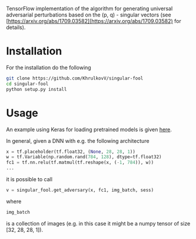 TensorFlow implementation of the algorithm for generating universal adversarial
perturbations based on the (p, q) - singular vectors (see [https://arxiv.org/abs/1709.03582](https://arxiv.org/abs/1709.03582)
for details).

# Installation
For the installation do the following
```bash
git clone https://github.com/KhrulkovV/singular-fool
cd singular-fool
python setup.py install
```
# Usage
An example using Keras for loading pretrained models is given [here](https://github.com/KhrulkovV/singular-fool/blob/master/examples/vgg19.ipynb).

In general, given a DNN with e.g. the following architecture
```python
x = tf.placeholder(tf.float32, (None, 28, 28, 1))
w = tf.Variable(np.random.rand(784, 128), dtype=tf.float32)
fc1 = tf.nn.relu(tf.matmul(tf.reshape(x, (-1, 784)), w))
...
```
it is possible to call
```python
v = singular_fool.get_adversary(x, fc1, img_batch, sess)
```
where
```python
img_batch
```
is a collection of images (e.g. in this case it might be a numpy tensor
of size [32, 28, 28, 1]).

